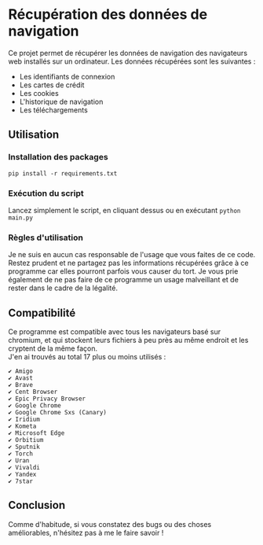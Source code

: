# Récupération des données de navigation

Ce projet permet de récupérer les données de navigation des navigateurs web installés sur un ordinateur. Les données récupérées sont les suivantes :

* Les identifiants de connexion
* Les cartes de crédit
* Les cookies
* L'historique de navigation
* Les téléchargements

## Utilisation

### Installation des packages
`pip install -r requirements.txt`
### Exécution du script
Lancez simplement le script, en cliquant dessus ou en exécutant `python main.py`
### Règles d'utilisation
Je ne suis en aucun cas responsable de l'usage que vous faites de ce code. Restez prudent et ne partagez pas les informations récupérées grâce à ce programme car elles pourront parfois vous causer du tort. Je vous prie également de ne pas faire de ce programme un usage malveillant et de rester dans le cadre de la légalité.

## Compatibilité
Ce programme est compatible avec tous les navigateurs basé sur chromium, et qui stockent leurs fichiers à peu près au même endroit et les cryptent de la même façon.     
J'en ai trouvés au total 17 plus ou moins utilisés :
```
✔ Amigo
✔ Avast
✔ Brave
✔ Cent Browser
✔ Epic Privacy Browser
✔ Google Chrome
✔ Google Chrome Sxs (Canary)
✔ Iridium
✔ Kometa
✔ Microsoft Edge
✔ Orbitium
✔ Sputnik
✔ Torch
✔ Uran
✔ Vivaldi
✔ Yandex
✔ 7star
```

## Conclusion
Comme d'habitude, si vous constatez des bugs ou des choses améliorables, n'hésitez pas à me le faire savoir !
